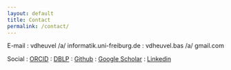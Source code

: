 ```yaml
---
layout: default
title: Contact
permalink: /contact/
---
```


E-mail
: vdheuvel /a/ informatik.uni-freiburg.de
: vdheuvel.bas /a/ gmail.com

Social
: [ORCID](https://orcid.org/0000-0002-8264-7371)
: [DBLP](https://dblp.uni-trier.de/pers/hd/h/Heuvel_0001:Bas_van_den)
: [Github](https://github.com/basvdheuvel)
: [Google Scholar](https://scholar.google.com/citations?user=YpJ6jicAAAAJ)
: [Linkedin](https://www.linkedin.com/in/bas-van-den-heuvel-901281156/)
